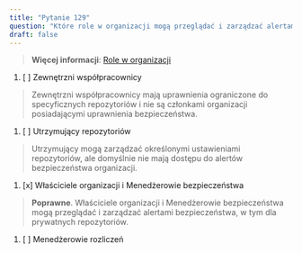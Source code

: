 ```yaml
---
title: "Pytanie 129"  
question: "Które role w organizacji mogą przeglądać i zarządzać alertami bezpieczeństwa dla prywatnych repozytoriów?"  
draft: false  
---
```


> **Więcej informacji**: [Role w organizacji](https://docs.github.com/en/organizations/managing-peoples-access-to-your-organization-with-roles/roles-in-an-organization)

1. [ ] Zewnętrzni współpracownicy  
  > Zewnętrzni współpracownicy mają uprawnienia ograniczone do specyficznych repozytoriów i nie są członkami organizacji posiadającymi uprawnienia bezpieczeństwa.  
1. [ ] Utrzymujący repozytoriów  
  > Utrzymujący mogą zarządzać określonymi ustawieniami repozytoriów, ale domyślnie nie mają dostępu do alertów bezpieczeństwa organizacji.  
1. [x] Właściciele organizacji i Menedżerowie bezpieczeństwa  
  > **Poprawne**. Właściciele organizacji i Menedżerowie bezpieczeństwa mogą przeglądać i zarządzać alertami bezpieczeństwa, w tym dla prywatnych repozytoriów.  
1. [ ] Menedżerowie rozliczeń  
